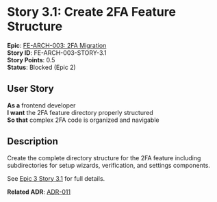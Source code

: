 # Story 3.1: Create 2FA Feature Structure

**Epic**: [FE-ARCH-003: 2FA Migration](../../epics/FE-ARCH-003-TWOFA-MIGRATION.md)  
**Story ID**: FE-ARCH-003-STORY-3.1  
**Story Points**: 0.5  
**Status**: Blocked (Epic 2)  

## User Story
**As a** frontend developer  
**I want** the 2FA feature directory properly structured  
**So that** complex 2FA code is organized and navigable

## Description
Create the complete directory structure for the 2FA feature including subdirectories for setup wizards, verification, and settings components.

See [Epic 3 Story 3.1](../../epics/FE-ARCH-003-TWOFA-MIGRATION.md#story-31-create-2fa-feature-structure) for full details.

**Related ADR**: [ADR-011](../../architecture/adr/ADR-011-FRONTEND-FILE-ARCHITECTURE.md)
